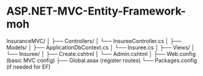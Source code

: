# ASP.NET-MVC-Entity-Framework-moh
InsuranceMVC/
│
├── Controllers/
│   └── InsureeController.cs
│
├── Models/
│   ├── ApplicationDbContext.cs
│   └── Insuree.cs
│
├── Views/
│   └── Insuree/
│       ├── Create.cshtml
│       └── Admin.cshtml
│
├── Web.config   (basic MVC config)
├── Global.asax  (register routes)
└── Packages.config (if needed for EF)
